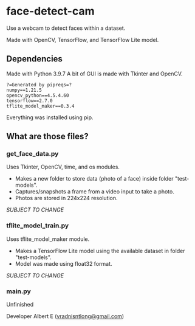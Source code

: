 # face-detect-cam
Use a webcam to detect faces within a dataset.

Made with OpenCV, TensorFlow, and TensorFlow Lite model.

## Dependencies
Made with Python 3.9.7
A bit of GUI is made with Tkinter and OpenCV.
```
?=Generated by pipreqs=?
numpy==1.21.5
opencv_python==4.5.4.60
tensorflow==2.7.0
tflite_model_maker==0.3.4
```
Everything was installed using pip.

## What are those files?
### get_face_data.py
Uses Tkinter, OpenCV, time, and os modules.
- Makes a new folder to store data (photo of a face) inside folder "test-models".
- Captures/snapshots a frame from a video input to take a photo.
- Photos are stored in 224x224 resolution.

_SUBJECT TO CHANGE_

### tflite_model_train.py
Uses tflite_model_maker module.
- Makes a TensorFlow Lite model using the available dataset in folder "test-models".
- Model was made using float32 format.

_SUBJECT TO CHANGE_

### main.py
Unfinished

Developer
Albert E (vradnisntlong@gmail.com)
